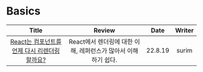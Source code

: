 # Basics

|                                                        Title                                                        |                             Review                             |  Date   | Writer |
| :-----------------------------------------------------------------------------------------------------------------: | :------------------------------------------------------------: | :-----: | :----: |
| <a href="https://velog.io/@surim014/react-rerender" target="_blank">React는 컴포넌트를 언제 다시 리렌더링할까요?<a> | React에서 렌더링에 대한 이해, 레퍼런스가 많아서 이해하기 쉽다. | 22.8.19 | surim  |
